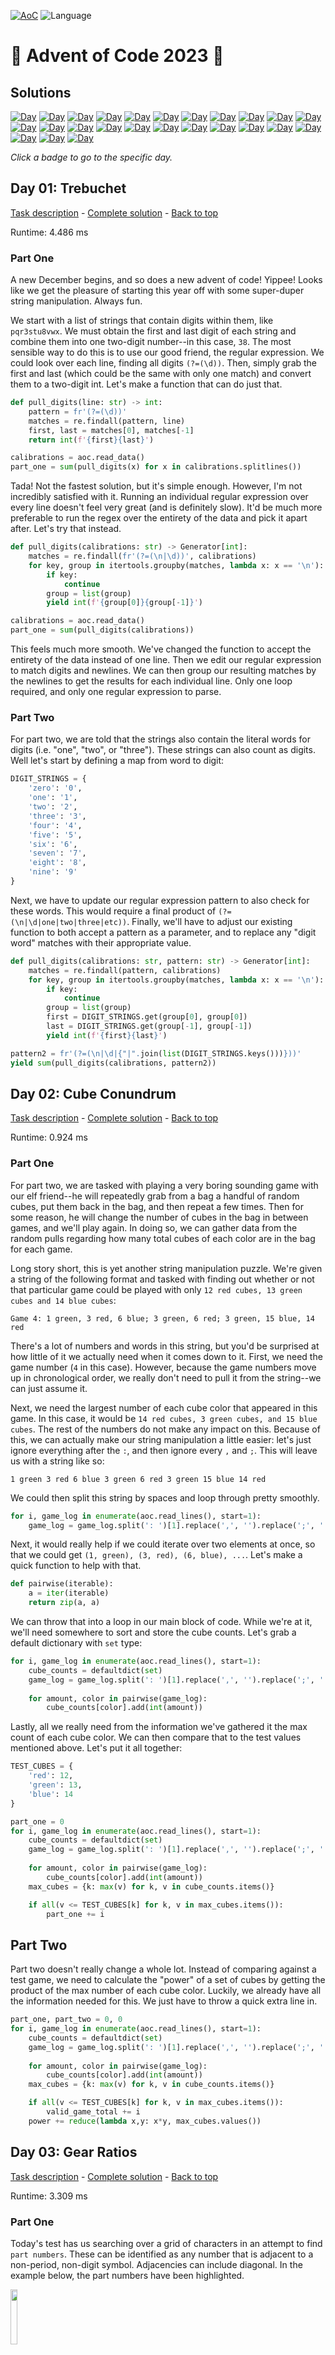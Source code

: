 <!-- Entries between SOLUTIONS and RESULTS tags are auto-generated -->

[![AoC](https://badgen.net/badge/AoC/2023/blue)](https://adventofcode.com/2023)
![Language](https://badgen.net/badge/Language/Python/blue)

# 🎄 Advent of Code 2023 🎄

## Solutions

<!--SOLUTIONS-->

[![Day](https://badgen.net/badge/01/%E2%98%85%E2%98%85/green)](#d01)
[![Day](https://badgen.net/badge/02/%E2%98%85%E2%98%85/green)](#d02)
[![Day](https://badgen.net/badge/03/%E2%98%85%E2%98%85/green)](#d03)
[![Day](https://badgen.net/badge/04/%E2%98%85%E2%98%85/green)](#d04)
[![Day](https://badgen.net/badge/05/%E2%98%85%E2%98%85/green)](#d05)
[![Day](https://badgen.net/badge/06/%E2%98%85%E2%98%85/green)](#d06)
[![Day](https://badgen.net/badge/07/%E2%98%85%E2%98%85/green)](#d07)
[![Day](https://badgen.net/badge/08/%E2%98%85%E2%98%85/green)](#d08)
[![Day](https://badgen.net/badge/09/%E2%98%85%E2%98%85/green)](#d09)
[![Day](https://badgen.net/badge/10/%E2%98%85%E2%98%85/green)](#d10)
[![Day](https://badgen.net/badge/11/%E2%98%85%E2%98%85/green)](#d11)
[![Day](https://badgen.net/badge/12/%E2%98%85%E2%98%85/green)](#d12)
[![Day](https://badgen.net/badge/13/%E2%98%85%E2%98%85/green)](#d13)
[![Day](https://badgen.net/badge/14/%E2%98%86%E2%98%86/gray)](#d14)
[![Day](https://badgen.net/badge/15/%E2%98%86%E2%98%86/gray)](#d15)
[![Day](https://badgen.net/badge/16/%E2%98%86%E2%98%86/gray)](#d16)
[![Day](https://badgen.net/badge/17/%E2%98%86%E2%98%86/gray)](#d17)
[![Day](https://badgen.net/badge/18/%E2%98%86%E2%98%86/gray)](#d18)
[![Day](https://badgen.net/badge/19/%E2%98%86%E2%98%86/gray)](#d19)
[![Day](https://badgen.net/badge/20/%E2%98%86%E2%98%86/gray)](#d20)
[![Day](https://badgen.net/badge/21/%E2%98%86%E2%98%86/gray)](#d21)
[![Day](https://badgen.net/badge/22/%E2%98%86%E2%98%86/gray)](#d22)
[![Day](https://badgen.net/badge/23/%E2%98%86%E2%98%86/gray)](#d23)
[![Day](https://badgen.net/badge/24/%E2%98%86%E2%98%86/gray)](#d24)
[![Day](https://badgen.net/badge/25/%E2%98%86%E2%98%86/gray)](#d25)

_Click a badge to go to the specific day._

## <a name="d01"></a> Day 01: Trebuchet

[Task description](https://adventofcode.com/2023/day/1) - [Complete solution](day01/trebuchet.py) - [Back to top](#top)  

Runtime: 4.486 ms  

### Part One

A new December begins, and so does a new advent of code! Yippee! Looks like we get the pleasure of starting this year off with some super-duper string manipulation. Always fun.

We start with a list of strings that contain digits within them, like `pqr3stu8vwx`. We must obtain the first and last digit of each string and combine them into one two-digit number--in this case, `38`. The most sensible way to do this is to use our good friend, the regular expression. We could look over each line, finding all digits `(?=(\d))`. Then, simply grab the first and last (which could be the same with only one match) and convert them to a two-digit int. Let's make a function that can do just that.

```python
def pull_digits(line: str) -> int:
    pattern = fr'(?=(\d))'
    matches = re.findall(pattern, line)
    first, last = matches[0], matches[-1]
    return int(f'{first}{last}')

calibrations = aoc.read_data()
part_one = sum(pull_digits(x) for x in calibrations.splitlines())
```

Tada! Not the fastest solution, but it's simple enough. However, I'm not incredibly satisfied with it. Running an individual regular expression over every line doesn't feel very great (and is definitely slow). It'd be much more preferable to run the regex over the entirety of the data and pick it apart after. Let's try that instead.

```python
def pull_digits(calibrations: str) -> Generator[int]:
    matches = re.findall(fr'(?=(\n|\d))', calibrations)
    for key, group in itertools.groupby(matches, lambda x: x == '\n'):
        if key:
            continue
        group = list(group)
        yield int(f'{group[0]}{group[-1]}')

calibrations = aoc.read_data()
part_one = sum(pull_digits(calibrations))
```

This feels much more smooth. We've changed the function to accept the entirety of the data instead of one line. Then we edit our regular expression to match digits and newlines. We can then group our resulting matches by the newlines to get the results for each individual line. Only one loop required, and only one regular expression to parse.

### Part Two

For part two, we are told that the strings also contain the literal words for digits (i.e. "one", "two", or "three"). These strings can also count as digits. Well let's start by defining a map from word to digit:

```python
DIGIT_STRINGS = {
    'zero': '0',
    'one': '1',
    'two': '2',
    'three': '3',
    'four': '4',
    'five': '5',
    'six': '6',
    'seven': '7',
    'eight': '8',
    'nine': '9'
}
```

Next, we have to update our regular expression pattern to also check for these words. This would require a final product of `(?=(\n|\d|one|two|three|etc))`. Finally, we'll have to adjust our existing function to both accept a pattern as a parameter, and to replace any "digit word" matches with their appropriate value.

```python
def pull_digits(calibrations: str, pattern: str) -> Generator[int]:
    matches = re.findall(pattern, calibrations)
    for key, group in itertools.groupby(matches, lambda x: x == '\n'):
        if key:
            continue
        group = list(group)
        first = DIGIT_STRINGS.get(group[0], group[0])
        last = DIGIT_STRINGS.get(group[-1], group[-1])
        yield int(f'{first}{last}')

pattern2 = fr'(?=(\n|\d|{"|".join(list(DIGIT_STRINGS.keys()))}))'
yield sum(pull_digits(calibrations, pattern2))
```

## <a name="d02"></a> Day 02: Cube Conundrum

[Task description](https://adventofcode.com/2023/day/2) - [Complete solution](day02/cube_conundrum.py) - [Back to top](#top)  

Runtime: 0.924 ms  

### Part One

For part two, we are tasked with playing a very boring sounding game with our elf friend--he will repeatedly grab from a bag a handful of random cubes, put them back in the bag, and then repeat a few times. Then for some reason, he will change the number of cubes in the bag in between games, and we'll play again. In doing so, we can gather data from the random pulls regarding how many total cubes of each color are in the bag for each game.

Long story short, this is yet another string manipulation puzzle. We're given a string of the following format and tasked with finding out whether or not that particular game could be played with only `12 red cubes, 13 green cubes and 14 blue cubes`:

    Game 4: 1 green, 3 red, 6 blue; 3 green, 6 red; 3 green, 15 blue, 14 red

There's a lot of numbers and words in this string, but you'd be surprised at how little of it we actually need when it comes down to it. First, we need the game number (`4` in this case). However, because the game numbers move up in chronological order, we really don't need to pull it from the string--we can just assume it.

Next, we need the largest number of each cube color that appeared in this game. In this case, it would be `14 red cubes, 3 green cubes, and 15 blue cubes`. The rest of the numbers do not make any impact on this. Because of this, we can actually make our string manipulation a little easier: let's just ignore everything after the `:`, and then ignore every `,` and `;`. This will leave us with a string like so:

    1 green 3 red 6 blue 3 green 6 red 3 green 15 blue 14 red

We could then split this string by spaces and loop through pretty smoothly.

```python
for i, game_log in enumerate(aoc.read_lines(), start=1):
    game_log = game_log.split(': ')[1].replace(',', '').replace(';', '').split(' ')
```

Next, it would really help if we could iterate over two elements at once, so that we could get `(1, green), (3, red), (6, blue), ...`. Let's make a quick function to help with that.

```python
def pairwise(iterable):
    a = iter(iterable)
    return zip(a, a)
```

We can throw that into a loop in our main block of code. While we're at it, we'll need somewhere to sort and store the cube counts. Let's grab a default dictionary with `set` type:

```python
for i, game_log in enumerate(aoc.read_lines(), start=1):
    cube_counts = defaultdict(set)
    game_log = game_log.split(': ')[1].replace(',', '').replace(';', '').split(' ')
    
    for amount, color in pairwise(game_log):
        cube_counts[color].add(int(amount))
```

Lastly, all we really need from the information we've gathered it the max count of each cube color. We can then compare that to the test values mentioned above. Let's put it all together:

```python
TEST_CUBES = {
    'red': 12,
    'green': 13,
    'blue': 14
}

part_one = 0
for i, game_log in enumerate(aoc.read_lines(), start=1):
    cube_counts = defaultdict(set)
    game_log = game_log.split(': ')[1].replace(',', '').replace(';', '').split(' ')
    
    for amount, color in pairwise(game_log):
        cube_counts[color].add(int(amount))
    max_cubes = {k: max(v) for k, v in cube_counts.items()}

    if all(v <= TEST_CUBES[k] for k, v in max_cubes.items()):
        part_one += i
```

## Part Two

Part two doesn't really change a whole lot. Instead of comparing against a test game, we need to calculate the "power" of a set of cubes by getting the product of the max number of each cube color. Luckily, we already have all the information needed for this. We just have to throw a quick extra line in.

```python
part_one, part_two = 0, 0
for i, game_log in enumerate(aoc.read_lines(), start=1):
    cube_counts = defaultdict(set)
    game_log = game_log.split(': ')[1].replace(',', '').replace(';', '').split(' ')
    
    for amount, color in pairwise(game_log):
        cube_counts[color].add(int(amount))
    max_cubes = {k: max(v) for k, v in cube_counts.items()}

    if all(v <= TEST_CUBES[k] for k, v in max_cubes.items()):
        valid_game_total += i
    power += reduce(lambda x,y: x*y, max_cubes.values())
```

## <a name="d03"></a> Day 03: Gear Ratios

[Task description](https://adventofcode.com/2023/day/3) - [Complete solution](day03/gear_ratios.py) - [Back to top](#top)  

Runtime: 3.309 ms  

### Part One

Today's test has us searching over a grid of characters in an attempt to find `part numbers`. These can be identified as any number that is adjacent to a non-period, non-digit symbol. Adjacencies can include diagonal. In the example below, the part numbers have been highlighted.

<img src="day03/img/part-numbers.png" width="15%"/>

Right away, we can run into a few traps here. It might make sense to approach this as a grid. This would even allow us to get into some sneaky numpy shenanigans that could ease the adjacency detection. However, if we were to take this approach, we would have a hard time getting the entirety of a part number. For example, the part number `617` is adjacent to a `*` symbol. We could pretty easily identify that the `7` is adjacent to the `*`, but to then get the entire number of `617` would be a lot of extra work.

However, if we approach this only as a block of text, it's going to be very hard to discern what it means to be adjacent. We still need some sense of location, which means that the concept of a grid is still useful. Maybe we can use both ideas! Let's start with the whole numbers and try to identify which ones are part numbers. We can do this using (once again) regular expressions.

```python
schematic = aoc.read_data()
for _match in re.finditer(r'(\d+)', schematic):
    val = _match.group()
```

Using re.finditer, we can iterate over each whole digit within the entire block of text. The `_match` object stores both the start of the match and its value. Using the start of the match, we can determine the `(x, y)` location of the number in the corresponding grid.

```python
schematic = aoc.read_data()
schematic_grid = schematic.splitlines()
line_length = len(schematic_grid[0]) + 1

for _match in re.finditer(r'(\d+)', schematic):
    y, x = divmod(_match.start(), line_length)
    val = _match.group()
```

Next, we need to check every point adjacent to the number. Because the number could be of any digit length, we have to use the length of the match to determine how wide of an area to search. In the example below, for part number `633`, we have to check all of the highlighted points. This part number starts at `(6, 2)`, and so we'll need to check every point within `y-range (1, 3)` and `x-range (5, 9)`.

<img src="day03/img/adjacent.png" width="15%"/>

With that in mind, we can use a combination of `itertools.product` and `range` along with the information we've already gathered to easily iterate over all of these points.

```python
schematic = aoc.read_data()
schematic_grid = schematic.splitlines()
line_length = len(schematic_grid[0]) + 1

for _match in re.finditer(r'(\d+)', schematic):
    y, x = divmod(_match.start(), line_length)
    val = _match.group()
    for adj_y, adj_x in itertools.product(range(y-1, y+2), range(x-1, x+len(val)+1)):
        try:
            adj_val = schematic_grid[adj_y][adj_x]
        except IndexError:
            continue
```

Finally, we just need to check if any of those adjacent points contain a symbol of interest. Because we don't explicitly know which symbols we're looking for, it will be easier to check which symbols *don't* interest us.

```python
schematic = aoc.read_data()
schematic_grid = schematic.splitlines()
line_length = len(schematic_grid[0]) + 1

non_symbols = {str(n) for n in range(10)} | {"."}

part_total = 0
for _match in re.finditer(r'(\d+)', schematic):
    y, x = divmod(_match.start(), line_length)
    val = _match.group()
    for adj_y, adj_x in itertools.product(range(y-1, y+2), range(x-1, x+len(val)+1)):
        try:
            adj_val = schematic_grid[adj_y][adj_x]
        except IndexError:
            continue

        if adj_val not in non_symbols:
            part_total += int(val)
```

### Part Two

Part two has us instead checking for `gears`. A gear is defined as any `*` symbol that is adjacent to **exactly** two part numbers. Immediately, you may try to find these by searching the string for that symbol and searching its adjacent points for digits. However, you quickly run into an issue doing this.

In the example below, there are three `*` symbols that could be potential gears. Looking at the middle one, it's pretty easy to identify that it is **not** a gear, due to the fact that there is only one digit adjacent to it. However, the other two (both of which **are** in fact gears), have three digits adjacent to them. It's very difficult in the program to discern which of these digits come from the same part numbers.

<img src="day03/img/gears.png" width="15%"/>

Instead of approaching it that way, let's modify our existing code to store a map of `*` symbols to lists of adjacent part numbers. Whenever we find a `*` in the adjacent points of a part number, we will store the part number in this dictionary, like so:

```python
schematic = aoc.read_data()
schematic_grid = schematic.splitlines()
line_length = len(schematic_grid[0]) + 1

non_symbols = {str(n) for n in range(10)} | {"."}
gear_values = defaultdict(list)

for _match in re.finditer(r'(\d+)', schematic):
    y, x = divmod(_match.start(), line_length)
    val = _match.group()
    for adj_y, adj_x in itertools.product(range(y-1, y+2), range(x-1, x+len(val)+1)):
        try:
            adj_val = schematic_grid[adj_y][adj_x]
        except IndexError:
            continue

        if adj_val not in non_symbols:
            # When a gear is found, add to the gear_values dictonary
            if adj_val == '*':
                gear_values[(adj_y, adj_x)].append(int(val))
```

Once the loop has completed, we can check which gears are valid by checking the length of the list held by the dictionary.

```python
gear_ratios = sum(v[0] * v[1] for v in gear_values.values() if len(v) == 2)
```

## <a name="d04"></a> Day 04: Scratchcards

[Task description](https://adventofcode.com/2023/day/4) - [Complete solution](day04/scratchcards.py) - [Back to top](#top)  

Runtime: 1.323 ms  

### Part One

Day 4 is a little sigh of relief after a slightly more difficult day 3. Given a set of lottery cards, we have to determine which ones are winners. Each card has two sets of numbers: the first are the winning numbers, and the second are numbers we have, as shown below.

    Card 1: 41 48 83 86 17 | 83 86  6 31 17  9 48 53

Thanks to the wonders of `sets`, this is a fairly easy thing to accomplish in python. If we can get the two groups of numbers into their own sets, the `union` of these sets would include only the numbers that appear in **both** sets. The union of two sets can be found using the `&` operator.

<img src="day04/img/union.png" width="70%"/>

With this in mind, let's write some code that can parse the input and create a union of the two sets of numbers.

```python
cards = aoc.read_lines()
for i, card in enumerate(cards, start=1):
    winning, mine = card.split(': ')[1].split(' | ')
    matches = set(winning.split()) & set(mine.split())
```

With this, we can now iterate through each card and calculate its score. The score doubles for each match, starting with 1 point for 1 match. Thus, it has the following trend:

| Matches | Score |
| ------- | ----- |
|       0 |     0 |
|       1 |     1 |
|       2 |     2 |
|       3 |     4 |
|       4 |     8 |

With this in mind, we can create a score function of $score = 2 ^ {matches - 1}$, taking note that the score is `0` when the number of matches is zero. We can use an if check to ensure that there actually are matches before adding to the score in any way.

```python
cards = aoc.read_lines()

score = 0
for i, card in enumerate(cards, start=1):
    winning, mine = card.split(': ')[1].split(' | ')
    matches = set(winning.split()) & set(mine.split())

    if num_matches := len(matches):
        score += 2 ** (num_matches - 1)
```

### Part Two

With part two, the rules change slightly. When we win a card, we instead gain copies of the next `x` cards, where `x` is the number of matches. So, if `Card 3` has 3 matches, we would gain a copy of `Cards 4, 5, and 6`. Where things get a little tricky is that if we have multiple copies of a card, each of the copies will produce their own copies. So if we had 4 copies of `Card 4`, and it has 2 matches, we would get 4 copies each of `Cards 5 and 6`.

This shouldn't complicate things too much. Because `Card x` will only add cards for values higher than `x`, we can still iterate through our cards in numeric order. We'll need a dictionary of how many copies of each card we have, starting with 1 of each. Then, on our winning cards (where there are any matches at all), we'll simply add values to this dictionary equal to the number of copies of the current card. The last thing we need to make sure we check for is that we don't add any copies of cards past the max number of cards.

```python
cards = aoc.read_lines()

copies = {x: 1 for x in range(1, len(cards) + 1)}
for i, card in enumerate(cards, start=1):
    winning, mine = card.split(': ')[1].split(' | ')
    matches = set(winning.split()) & set(mine.split())

    if num_matches := len(matches):
        top_card = min(len(cards), i + num_matches)
        for new_copy in range(i + 1, top_card + 1):
            copies[new_copy] += copies[i]
total_copies = sum(copies.values())
```

## <a name="d05"></a> Day 05: If You Give A Seed A Fertilizer

[Task description](https://adventofcode.com/2023/day/5) - [Complete solution](day05/if_you_give_a_seed_a_fertilizer.py) - [Back to top](#top)  

Runtime: 3.804 ms

### Part One

Today's task has us plotting a seed to a location given a series of maps with rules. As shown below, each map contains a list of numbers, all in sets of 3. If the incoming value meets any of these three rules, it will be changed to a different value. The first of these three numbers indicates the `destination start`, the second is the `source start`, and the third is the `range` of values that can be converted.

    soil-to-fertilizer map:
    0 15 37
    37 52 2
    39 0 15

This means that given the second rule, `37 52 2`, starting at `52`, the next `2` values will be converted linearly from `37`. Thus, `52` would become `37` and `53` would become `38`. Note that instead of viewing the third value as a range, we could instead view it as an ending value by adding it to the `source start`. Let's represent this using a class.

```python
@dataclass
class MapRule:
    dest_start: int
    src_start: int
    src_end: int

    def __contains__(self, val: int) -> bool:
        return self.src_start <= val <= self.src_end
            
    def apply(self, val: int) -> int:
        return (val - self.src_start) + self.dest_start
```

Now, we can very easily determine if a certain integer would apply to a given rule (using `val in rule`), and we can apply the rule to a given integer to change appropriately change it. The next thing we're going to want is a class that can represent our map: `AlmanacMap`. This class needs to be able to convert a list of seeds into a new list.

```python
class AlmanacMap:
    def __init__(self, rules: list[MapRule]):
        self.rules = rules
    
    def convert(self, val: int) -> int:
        for rule in self.rules:
            if val in rule:
                return rule.apply(val)
        return val

    def convert_all(self, values: Iterable[int]) -> list[int]:
        return [self.convert(x) for x in values]
```

The last thing this new class will need is a way to parse the string input for a given map.

```python
class AlmanacMap:
    @staticmethod
    def from_string(map_str: str) -> AlmanacMap:
        rules = []
        for rule in map_str.splitlines()[1:]:
            params = tuple(map(int, rule.split()))
            rules.append(MapRule(
                dest_start = params[0],
                src_start = params[1],
                src_end = params[1] + params[2] - 1
            ))
        return AlmanacMap(rules)

data = aoc.read_chunks()
seeds = list(map(int, data[0].split(':')[1].split()))
maps = [AlmanacMap.from_string(x) for x in data[1:]]
```

Tada! Now we can simply run each map's `convert_all` function on our list of seeds.

```python
part_one = seeds
for _map in maps:
    part_one = _map.convert_all(part_one)
part_one = min(part_one)
```

We can actually simplify that block down even further using `functools.reduce()`.

```python
part_one = reduce(lambda x, y: y.convert_all(x), maps, seeds)
part_one = min(part_one)
```

### Part Two

Things get a little more complicated with part two. Our seed input is no longer just a list of integers, it is actually a list of ranges. Instead of each number representing one seed, every two numbers represents a range of seed: the first being the start of the range and the second being the length of the range, like so:

    [79 14] [55 13]

Running our above solution for every individual seed in these ranges would take **far** too long and is unrealistic. However, because of the way these maps work, we could easily represent our seeds using ranges instead of just single values. Let's define a quick `Range` dataclass and read in our seed input using that:

```python
@dataclass
class Range:
    start: int
    end: int

part_two = [Range(start=start, end=start+_len-1) for start, _len in pairwise(seeds)]
```

There are some instances where this remains fairly easy. Take the case where our entire range falls outside of a given `MapRule`--the range stays unchanged. Another case would be if the entirety of the range falls within a given `MapRule`. In this case, both the start and end of the range would be converted according to the rule--no big deal.

However, there are two more interesting cases that occur when the range is partially within a `MapRule`--one where it starts within the bounds of the rule and extends beyond it, and one where it starts before the bounds of the rule and ends within it. You can even extend these edge cases to form another where a range starts before the bounds of a rule and ends after it.

The chart below displays all of these cases. `s` represents the start of our range, `e` is the end of our range, and the area within `[]` is the bounds of a `MapRule`.

    Normal Case 1: |--------[-s---e---]------|  -- Contains whole range
    Normal Case 2: |-s----e-[---------]------|  -- Does not contain range
    Normal Case 3: |--------[---------]-s--e-|  -- Does not contain range
    
    Edge Case 1:   |---s----[-----e---]------|  -- Contains part of range
    Edge Case 2:   |--------[--s------]---e--|  -- Contains part of range
    Edge Case 3:   |---s----[---------]---e--|  -- Contains part of range

Let's edit our `MapRule` object to accept both `int` and `Range` into its functions. We can use `match` on the value to react differently based on its type. As the chart above shows, we know a `MapRule` contains a range if the start of the range is before the end of the rule's bounds and the end of the range if after the start of the rule's bounds. Lastly, when applying a rule to a range, we want to make sure we only apply it to the correct portion, ignoring the rest.

```python
@dataclass
class MapRule:
    def __contains__(self, val: int | Range) -> bool:
        match val:
            case int(): return self.src_start <= val <= self.src_end
            case Range(): return val.end > self.src_start and val.start < self.src_end
            
    def apply(self, val: int | Range) -> int:
        match val:
            case int(): return (val - self.src_start) + self.dest_start
            case Range(): return Range(
                start = self.apply(max(val.start, self.src_start)),
                end = self.apply(min(val.end, self.src_end)),
            )
```

When one of these edge cases occurs, we need to split the range into 2 or more new ranges to properly account for the changes. Because of this, we will end up with more `Range` objects in our list than what we start with. We can avoid some of the headaches here by changing our `AlmanacMap` class to use generators.

```python
class AlmanacMap:
    def convert(self, val: int | Range) -> Generator[int | Range]:
        for rule in self.rules:
            if val in rule:
                yield rule.apply(val)
                if type(val) is Range:
                    if val.end not in rule:
                        yield from self.convert(Range(rule.src_end, val.end))
                    if val.start not in rule:
                        yield from self.convert(Range(val.start, rule.src_start))
                return
        yield val
    
    def convert_all(self, values: Iterable[int | Range]) -> Generator[int | Range]:
        for v in values:
            yield from self.convert(v)
```

The new `convert` function now uses a generator to essentially output any number of values depending on what is needed. When we have a range, we will check for our edge cases, and recursively `convert` the resulting ranges to check for any new ranges that may occur.

Finally, we just have to get the minimum value. Because our ranges only move in one direction (up), this remains quite easy! Simply find the earliest starting value among our ranges.

```python
part_two = reduce(lambda x, y: y.convert_all(x), maps, part_two)
yield min([x.start for x in part_two])
```

## <a name="d06"></a> Day 06: Wait For It

[Task description](https://adventofcode.com/2023/day/6) - [Complete solution](day06/wait_for_it.py) - [Back to top](#top)  

Runtime: 0.340 ms

### Part One

Today's puzzle has us racing boats--how exciting! Unfortunately, they're just toy boats that can only move in millimeters. The boat has a button that must be held to charge it. The boat's speed will increase by `1 millimeter per second` for every second that the button is held, but while the boat is charging it will not move. We have to beat the records for every race. Each race has two pieces of information: the `record time` and the `record distance`. With the first example (`record time` = 7, `record distance` = 9), we can map out how several variables will react:

| time charging | time moving | speed | distance traveled | beat record |
| ------------- | ----------- | ----- | ----------------- | ----------- |
|             0 |           7 |     0 |                 0 |          No |
|             1 |           6 |     1 |                 6 |          No |
|             2 |           5 |     2 |                10 |         Yes |
|             3 |           4 |     3 |                12 |         Yes |
|             4 |           3 |     4 |                12 |         Yes |
|             5 |           2 |     5 |                10 |         Yes |
|             6 |           1 |     6 |                 6 |          No |
|             7 |           0 |     7 |                 0 |          No |

We can deduce a few mathematical truths from this:

$$
\begin{align}
t_{charging} = t \\
t_{moving} = t_{record} - t_{charging} = t_{record} - t \\
speed = t_{charging} = t \\
distance = t_{moving} * speed = (t_{record} - t) * t \\
distance > distance_{record} => (t_{record} - t) * t > distance_{record} \\
-t^2 + t_{record}t - distance_{record} > 0
\end{align}
$$

That last line looks like a pretty standard quadratic formula, with $a = -1$, $b = t_{record}$, and $c = -distance_{record}$. Since we're gonna need the quadratic formula, let's make a function that can replicate it:

$$t = \frac{-b \pm \sqrt{b^2 - 4ac}}{2a}$$
```python
def quadratic(a: int, b: int, c: int) -> tuple[float, float]:
    _sqrt = math.sqrt(b**2 - 4*a*c)
    _denom = 2*a
    return sorted(((-b + _sqrt) / _denom, (-b - _sqrt) / _denom))
```

Let's look at the values this gives us for each of our example inputs vs the values described in the puzzle's prompt:

| time | distance | ex $t_{min}$ | ex $t_{max}$ | actual $t_{min}$ | actual $t_{max}$ |
| ---- | -------- | ------------ | ------------ | ---------------- | ---------------- |
|    7 |        9 |            2 |            5 |             1.70 |             5.30 |
|   15 |       40 |            4 |           11 |             3.47 |            11.53 |
|   30 |      200 |           11 |           19 |            10.00 |            20.00 |

Rounding our floats is not going to be enough. We don't technically want to solve for when our quadratic equation is equal to 0, we want to solve for when it is greater than 0! Because of this (as you can see in the third row), if our quadratic works out perfectly, we will run into issues. What we actually want to find is both the first `int` after $t_{min}$ and the first `int` before $t_{max}$. We can solve this by using a little bit of `math.ceil()` and `math.floor()`.

```python
def win_possibilities(max_time: int, distance: int) -> int:
    min_t, max_t = quadratic(-1, max_time, -distance)
    return math.ceil(max_t-1) - math.floor(min_t+1) + 1
```

Finally, let's parse our input and run this function

```python
data = [x.split(':')[1] for x in aoc.read_lines()]

times, distances = [list(map(int, x.split())) for x in data]
part_one = [win_possibilities(t, d) for t, d in zip(times, distances)]
part_one = reduce(lambda x, y: x * y, part_one)
```

### Part Two

Part two...really doesn't change anything besides how we interpret our input. Thanks to how we handled part one, it should scale just fine with the larger numbers.

```python
time, distance = [int(x.replace(' ', '')) for x in data]
part_two = win_possibilities(time, distance)
```
## <a name="d07"></a> Day 07: Camel Cards

[Task description](https://adventofcode.com/2023/day/7) - [Complete solution](day07/camel_cards.py) - [Back to top](#top)  

Runtime: 7.123 ms  

### Part One

This was a fun one! We get to play some odd form of poker called "Camel Cards". It appears to be a less complicated version than the poker we are all used to, with the hand rankings purely based on the pairs of cards. The table below shows the cards from highest ranking to lowest ranking. For each ranking, the `Pairs` column is a tuple relating to the number of matching cards in each hand.

| Ranking | Hand            | Pairs           |
| ------- | --------------- | --------------- |
|       7 | Five of a Kind  | (5)             |
|       6 | Four of a Kind  | (4, 1)          |
|       5 | Full House      | (3, 2)          |
|       4 | Three of a Kind | (3, 1, 1)       |
|       3 | Two Pair        | (2, 2, 1)       |
|       2 | One Pair        | (2, 1, 1, 1)    |
|       1 | High Card       | (1, 1, 1, 1, 1) |

Unlike in regular poker, when two hands have the same rank, they do not check the remaining cards from highest to lowest. Instead, they will check each card starting from left to right. If one hand has a higher card, it is the winner. For example:

    Hand A: K2AKA
    Hand B: K9559

Both of the above hands have two pair, meaning they have the same rank. The tiebreaker will then compare the hands card by card from left to right. The first card of each hand is `K`, so it looks at the second card. Hand A's second card is `2`, while Hand B has a `9`. Because `9>2`, we know Hand B outranks Hand A. This is despite Hand A having pairs of `A` and `K`, which in normal poker would outrank Hand B's `K`s and `9`s.

When python compares two tuples or lists, it will compare them element by element. If the first element of tuple `A` is larger than the first element of tuple `B`, then `A > B`. Likewise, if the first element of tuple `A` is less than the first element of tuple `B`, then `A < B`. If both of their first elements are equal, then it will check the second element, and so on. Sounds like a pretty useful mechanic here! And using the hand ranking chart above, you can see that the `Pairs` tuples are already in descending order. So we can define a hand's strength as such:

    hand_strength = (pairs, cards)

Let's create a class that can represent a hand.

```python
class Hand:
    translator = str.maketrans('TJQKA', 'ABCDE')

    def __init__(self, cards: str, bid: int|str):
        self.cards = cards
        self.bid = int(bid)
        self._strength = (self._pairs(), cards.translate(self.translator))
    
    def _pairs(self) -> list[int]:
        return sorted(Counter(self.cards).values(), reverse=True)
    
    def __lt__(self, other: Hand) -> bool:
        return self._strength < other._strength
```

Using `str.maketrans()`, we can convert the face card letters to hex values. And since `'A'` > `'9'`, this will help with our strength comparisons. Of note here is the `_strength` member variable, which stores the tuple mentioned above. The first element is defined using the `pairs()` function, which will count the number of times each card appears, and return a sorted tuple. The second element is our translated hand of cards, so that a hand like `7J8TT` will become `7B8AA`. Finally, we can use the built-in `sorted` method to sort all of our hands.

```python
data = [x.split() for x in aoc.read_lines()]

hands = [Hand(*x) for x in data]
part_one = sum(rank * hand.bid for rank, hand in enumerate(sorted(hands), start=1))
```

### Part Two

In part two, the `J` card is not a jack, but instead a joker! Jokers have lower value than any other card, but act as a wildcard. Due to the way the hand rankings work, this means that a joker will always become a copy of whatever card we already have the most copies of. Let's make a new class that inherits from our previous `Hand` class. We can redefine the `translator` to mess with the card rankings, and we can override the `_pairs()` function to redefine how to calculate our number of pairs.

```python
class JokerHand(Hand):
    translator = str.maketrans('JTQKA', '0ABCD')

    def _pairs(self) -> list[int]:
        counter = Counter(self.cards)
        jokers = counter.pop('J', 0)
        pairs = sorted(counter.values(), reverse=True)
        try:
            pairs[0] += jokers
        except IndexError:
            pairs = [5]
        return pairs

hands = [JokerHand(*x) for x in data]
part_two = sum(rank * hand.bid for rank, hand in enumerate(sorted(hands), start=1))
```

The try/catch block in there catches an edge case where the hand is `JJJJJ`. 

## <a name="d08"></a> Day 08: Haunted Wasteland

[Task description](https://adventofcode.com/2023/day/8) - [Complete solution](day08/haunted_wasteland.py) - [Back to top](#top)  

Runtime: 8.545 ms  

### Part One

Well, first thing's first, let's parse our input. We get two chunks of data: a list of instructions in `LR` format, and a list of nodes and the nodes that they can travel to. Our list of `LR` instructions will be much more useful as `0`s and `1`s.

```python
def parse_node(node_str: str) -> tuple[str, tuple[str, str]]:
    key, values = node_str.split(' = ')
    values = values[1:-1].split(', ')
    return key, values

right_left, nodes = aoc.read_chunks()
INSTRUCTIONS = [int(x == 'R') for x in right_left]
NODE_MAP = {k: v for k, v in map(parse_node, nodes.splitlines())}
```

With our input read, let's start traveling. We can make a function that will accept a starting node and an ending node and return the number of steps. `itertools.cycle()` will help us infinitely cycle through our list of instructions.

```python
def traverse(start: str, end: str) -> int:
    node = start
    for step, dir in enumerate(itertools.cycle(INSTRUCTIONS), start=1):
        node = NODE_MAP[node][dir]
        if node == end:
            break
    return step
part_one = traverse(start='AAA', end='ZZZ')
```

### Part Two

I...wasn't a fan of this part two. Not because it took an obscene amount of time or anything like that, but simply because it makes a number of assumptions about the input that you have to discover. No longer are we moving from one node to another. Instead, we are moving from a set of starting nodes (all nodes ending in `A`), and trying to find the number of steps it takes for all of those nodes to reach a node ending in `Z`.

Unfortunately, just taking a regular train of thought and adjusting our function to accept both sets of starting and ending points takes far too long--we may never finish that loop. So we have to get creative. Theoretically, we could find a point where each node's path begins to loop and then use the Chinese Remainder Theorem to find the point where these cycles intersect. However, that also gets complicated for a few reasons. First, a cycle wouldn't truly repeat until a node has reached the same ending node at the same point in the instruction loop. That on its own wouldn't be that hard to find. However, during this cycle, a node could theoretically encounter multiple ending nodes multiple times. Keeping track of all of these along with the cycle would be difficult, and the Chinese Remainder Theorem can't easily handle it either.

However, it just so happens that the input is specially crafted to make this problem far easier than the problem they describe. If you were to follow the paths that each of the individual starting nodes leads to, you will find the following truths:

* Each starting node will eventually reach a cycle that will only ever hit one ending node
* Each starting node will reach an ending node for the first time in the same amount of time as their cycle
* The paths of each node will not overlap or sync up ever

Putting all of these assumptions together, if we manage to find how long it takes a starting node to reach an ending node, we have also discovered its cycle time. We also know that this cycle time has no offset, and starts at `time=0`. With these truths, we can determine that the nodes will all reach ending nodes at the least common multiple of their cycle times.

    Start @ Node 11A -> 11B -> 11Z -> 11B -> 11Z -> 11B -> 11Z  | Cycle Time = 2
    Start @ Node 22A -> 22B -> 22C -> 22Z -> 22B -> 22C -> 22Z  | Cycle Time = 3

    Answer = lcm([2, 3]) = 6

So what does this all look like in our program? Well let's start by redefining our `traverse()` function to accept a set of ending nodes instead of just a single one.

```python
def traverse(start: str, end: set[str]) -> int:
    node = start
    for step, dir in enumerate(itertools.cycle(INSTRUCTIONS), start=1):
        node = NODE_MAP[node][dir]
        if node in end:
            break
    return step
```

Next, we can determine all of the starting and ending nodes. Finally, we can call `traverse()` on each starting node and use `math.lcm()` to get our answer.

```python
a_nodes = {x for x in NODE_MAP.keys() if x.endswith('A')}
z_nodes = {x for x in NODE_MAP.keys() if x.endswith('Z')}
part_two = math.lcm(*(traverse(x, z_nodes) for x in a_nodes))
```
## <a name="d09"></a> Day 09: Mirage Maintenance

[Task description](https://adventofcode.com/2023/day/9) - [Complete solution](day09/mirage_maintenance.py) - [Back to top](#top)  

Runtime: ...  

### Notes

...  

## <a name="d10"></a> Day 10: Pipe Maze

[Task description](https://adventofcode.com/2023/day/10) - [Complete solution](day10/pipe_maze.py) - [Back to top](#top)  

Runtime: ...  

### Notes

...  

## <a name="d11"></a> Day 11: Cosmic Expansion

[Task description](https://adventofcode.com/2023/day/11) - [Complete solution](day11/cosmic_expansion.py) - [Back to top](#top)  

Runtime: ...  

### Notes

...  

## <a name="d12"></a> Day 12: Hot Springs

[Task description](https://adventofcode.com/2023/day/12) - [Complete solution](day12/hot_springs.py) - [Back to top](#top)  

Runtime: ...  

### Notes

...  

## <a name="d13"></a> Day 13: Point Of Incidence

[Task description](https://adventofcode.com/2023/day/13) - [Complete solution](day13/point_of_incidence.py) - [Back to top](#top)  

... 
